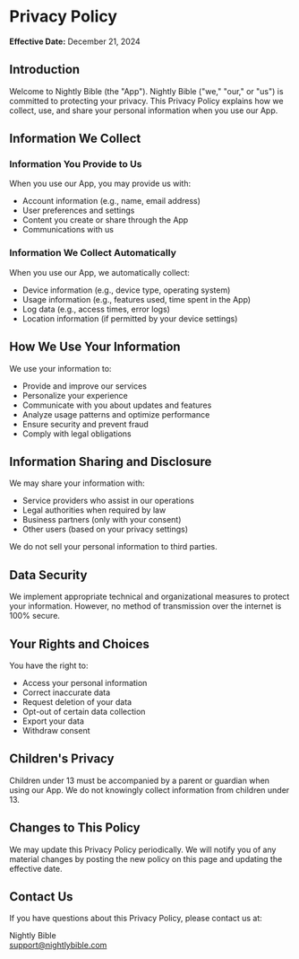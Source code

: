 # Privacy Policy

**Effective Date:** December 21, 2024

## Introduction

Welcome to Nightly Bible (the "App"). Nightly Bible ("we," "our," or "us") is committed to protecting your privacy. This Privacy Policy explains how we collect, use, and share your personal information when you use our App.

## Information We Collect

### Information You Provide to Us

When you use our App, you may provide us with:
- Account information (e.g., name, email address)
- User preferences and settings
- Content you create or share through the App
- Communications with us

### Information We Collect Automatically

When you use our App, we automatically collect:
- Device information (e.g., device type, operating system)
- Usage information (e.g., features used, time spent in the App)
- Log data (e.g., access times, error logs)
- Location information (if permitted by your device settings)

## How We Use Your Information

We use your information to:
- Provide and improve our services
- Personalize your experience
- Communicate with you about updates and features
- Analyze usage patterns and optimize performance
- Ensure security and prevent fraud
- Comply with legal obligations

## Information Sharing and Disclosure

We may share your information with:
- Service providers who assist in our operations
- Legal authorities when required by law
- Business partners (only with your consent)
- Other users (based on your privacy settings)

We do not sell your personal information to third parties.

## Data Security

We implement appropriate technical and organizational measures to protect your information. However, no method of transmission over the internet is 100% secure.

## Your Rights and Choices

You have the right to:
- Access your personal information
- Correct inaccurate data
- Request deletion of your data
- Opt-out of certain data collection
- Export your data
- Withdraw consent

## Children's Privacy

Children under 13 must be accompanied by a parent or guardian when using our App. We do not knowingly collect information from children under 13.

## Changes to This Policy

We may update this Privacy Policy periodically. We will notify you of any material changes by posting the new policy on this page and updating the effective date.

## Contact Us

If you have questions about this Privacy Policy, please contact us at:

Nightly Bible  
support@nightlybible.com
